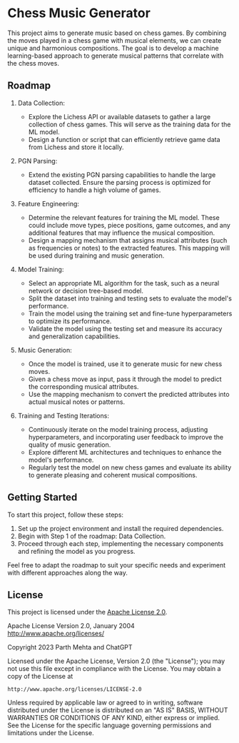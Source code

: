 # Chess Music Generator

This project aims to generate music based on chess games. By combining the moves played in a chess game with musical elements, we can create unique and harmonious compositions. The goal is to develop a machine learning-based approach to generate musical patterns that correlate with the chess moves.

## Roadmap

1. Data Collection:
   - Explore the Lichess API or available datasets to gather a large collection of chess games. This will serve as the training data for the ML model.
   - Design a function or script that can efficiently retrieve game data from Lichess and store it locally.

2. PGN Parsing:
   - Extend the existing PGN parsing capabilities to handle the large dataset collected. Ensure the parsing process is optimized for efficiency to handle a high volume of games.

3. Feature Engineering:
   - Determine the relevant features for training the ML model. These could include move types, piece positions, game outcomes, and any additional features that may influence the musical composition.
   - Design a mapping mechanism that assigns musical attributes (such as frequencies or notes) to the extracted features. This mapping will be used during training and music generation.

4. Model Training:
   - Select an appropriate ML algorithm for the task, such as a neural network or decision tree-based model.
   - Split the dataset into training and testing sets to evaluate the model's performance.
   - Train the model using the training set and fine-tune hyperparameters to optimize its performance.
   - Validate the model using the testing set and measure its accuracy and generalization capabilities.

5. Music Generation:
   - Once the model is trained, use it to generate music for new chess moves.
   - Given a chess move as input, pass it through the model to predict the corresponding musical attributes.
   - Use the mapping mechanism to convert the predicted attributes into actual musical notes or patterns.

6. Training and Testing Iterations:
   - Continuously iterate on the model training process, adjusting hyperparameters, and incorporating user feedback to improve the quality of music generation.
   - Explore different ML architectures and techniques to enhance the model's performance.
   - Regularly test the model on new chess games and evaluate its ability to generate pleasing and coherent musical compositions.

## Getting Started

To start this project, follow these steps:

1. Set up the project environment and install the required dependencies.
2. Begin with Step 1 of the roadmap: Data Collection.
3. Proceed through each step, implementing the necessary components and refining the model as you progress.

Feel free to adapt the roadmap to suit your specific needs and experiment with different approaches along the way.

## License

This project is licensed under the [Apache License 2.0](LICENSE.md).

Apache License
Version 2.0, January 2004
http://www.apache.org/licenses/

Copyright 2023 Parth Mehta and ChatGPT

Licensed under the Apache License, Version 2.0 (the "License");
you may not use this file except in compliance with the License.
You may obtain a copy of the License at

    http://www.apache.org/licenses/LICENSE-2.0

Unless required by applicable law or agreed to in writing, software
distributed under the License is distributed on an "AS IS" BASIS,
WITHOUT WARRANTIES OR CONDITIONS OF ANY KIND, either express or implied.
See the License for the specific language governing permissions and
limitations under the License.
